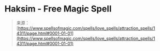 <!--yml
category: 未分类
date: 2024-06-12 18:53:13
-->

# Haksim - Free Magic Spell

> 来源：[https://www.spellsofmagic.com/spells/love_spells/attraction_spells/14311/page.html#0001-01-01](https://www.spellsofmagic.com/spells/love_spells/attraction_spells/14311/page.html#0001-01-01)